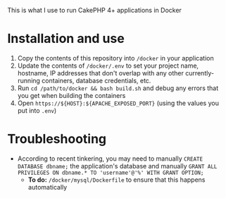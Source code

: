 This is what I use to run CakePHP 4+ applications in Docker

# Installation and use
1. Copy the contents of this repository into `/docker` in your application
1. Update the contents of `/docker/.env` to set your project name, hostname, IP addresses that don't overlap with any
   other currently-running containers, database credentials, etc.
1. Run `cd /path/to/docker && bash build.sh` and debug any errors that you get when building the containers 
1. Open `https://${HOST}:${APACHE_EXPOSED_PORT}` (using the values you put into `.env`)

# Troubleshooting
- According to recent tinkering, you may need to manually `CREATE DATABASE dbname;` the application's database and manually `GRANT ALL PRIVILEGES ON dbname.* TO 'username'@'%' WITH GRANT OPTION;`
  - **To do:** `/docker/mysql/Dockerfile` to ensure that this happens automatically 